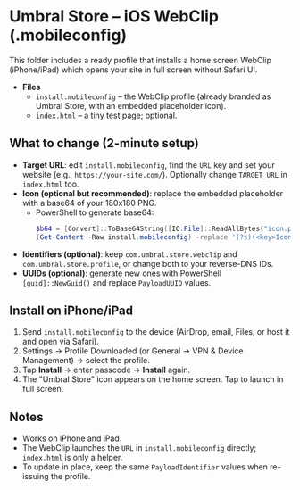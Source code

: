 # Umbral Store – iOS WebClip (.mobileconfig)

This folder includes a ready profile that installs a home screen WebClip (iPhone/iPad) which opens your site in full screen without Safari UI.

- **Files**
  - `install.mobileconfig` – the WebClip profile (already branded as Umbral Store, with an embedded placeholder icon).
  - `index.html` – a tiny test page; optional.

## What to change (2-minute setup)

- **Target URL**: edit `install.mobileconfig`, find the `URL` key and set your website (e.g., `https://your-site.com/`). Optionally change `TARGET_URL` in `index.html` too.
- **Icon (optional but recommended)**: replace the embedded placeholder with a base64 of your 180x180 PNG.
  - PowerShell to generate base64:
    ```powershell
    $b64 = [Convert]::ToBase64String([IO.File]::ReadAllBytes("icon.png"))
    (Get-Content -Raw install.mobileconfig) -replace '(?s)(<key>Icon</key>\s*<data>)[\s\S]*?(</data>)', "$1`n$b64`n$2" | Set-Content install.mobileconfig
    ```
- **Identifiers (optional)**: keep `com.umbral.store.webclip` and `com.umbral.store.profile`, or change both to your reverse-DNS IDs.
- **UUIDs (optional)**: generate new ones with PowerShell `[guid]::NewGuid()` and replace `PayloadUUID` values.

## Install on iPhone/iPad

1. Send `install.mobileconfig` to the device (AirDrop, email, Files, or host it and open via Safari).
2. Settings → Profile Downloaded (or General → VPN & Device Management) → select the profile.
3. Tap **Install** → enter passcode → **Install** again.
4. The "Umbral Store" icon appears on the home screen. Tap to launch in full screen.

## Notes

- Works on iPhone and iPad.
- The WebClip launches the `URL` in `install.mobileconfig` directly; `index.html` is only a helper.
- To update in place, keep the same `PayloadIdentifier` values when re-issuing the profile.
